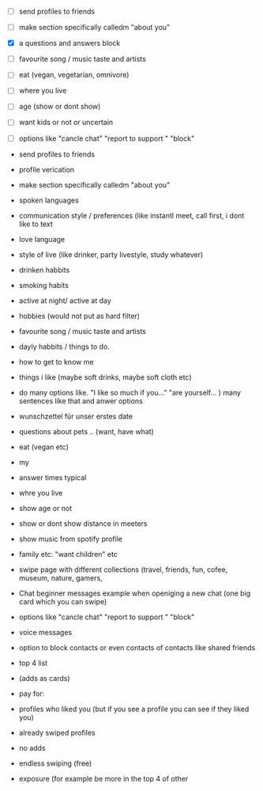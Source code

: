 - [ ] send profiles to friends  
- [ ] make section specifically calledm "about you"
- [x] a questions and answers block
- [ ] favourite song / music taste and artists
- [ ] eat (vegan, vegetarian, omnivore)
- [ ] where you live
- [ ] age (show or dont show)
- [ ] want kids or not or uncertain
- [ ] options like "cancle chat" "report to support " "block"  


- send profiles to friends
- profile verication  
- make section specifically calledm "about you"  
- spoken languages  
- communication style / preferences (like instantl meet, call first, i dont like to text  
- love language  
- style of live (like drinker, party livestyle, study whatever)  
- drinken habbits
- smoking habits
- active at night/ active at day  
- hobbies (would not put as hard filter)  
- favourite song / music taste and artists  
- dayly habbits / things to do.
- how to get to know me
- things i like (maybe soft drinks, maybe soft cloth etc)  
- do many options like. "I like so much if you..." "are yourself... ) many sentences like that and anwer options  
- wunschzettel für unser erstes date  
- questions about pets .. (want, have what)  
- eat (vegan etc)
- my  
- answer times typical  
- whre you live  
- show age or not  
- show or dont show distance in meeters  
- show music from spotify profile  
- family etc: "want children" etc  
- swipe page with different collections (travel, friends, fun, cofee, museum, nature, gamers,  
- Chat beginner messages example when openiging a new chat (one big card which you can swipe)  
- options like "cancle chat" "report to support " "block"  
- voice messages  
- option to block contacts or even contacts of contacts like shared friends  
- top 4 list  
- (adds as cards)  
  
- pay for:  
- profiles who liked you (but if you see a profile you can see if they liked you)  
- already swiped profiles  
- no adds  
- endless swiping (free)  
- exposure (for example be more in the top 4 of other